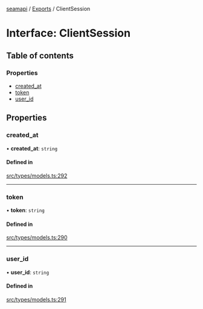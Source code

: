 [seamapi](../README.md) / [Exports](../modules.md) / ClientSession

# Interface: ClientSession

## Table of contents

### Properties

- [created\_at](ClientSession.md#created_at)
- [token](ClientSession.md#token)
- [user\_id](ClientSession.md#user_id)

## Properties

### created\_at

• **created\_at**: `string`

#### Defined in

[src/types/models.ts:292](https://github.com/seamapi/javascript/blob/main/src/types/models.ts#L292)

___

### token

• **token**: `string`

#### Defined in

[src/types/models.ts:290](https://github.com/seamapi/javascript/blob/main/src/types/models.ts#L290)

___

### user\_id

• **user\_id**: `string`

#### Defined in

[src/types/models.ts:291](https://github.com/seamapi/javascript/blob/main/src/types/models.ts#L291)

